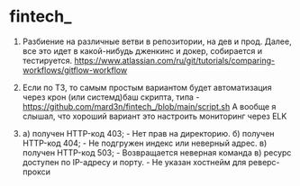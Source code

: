 # fintech_

1. Разбиение на различные ветви в репозитории, на дев и прод. Далее, все это идет в какой-нибудь дженкинс и докер, собирается и тестируется.
   https://www.atlassian.com/ru/git/tutorials/comparing-workflows/gitflow-workflow
   
2. Если по ТЗ, то самым простым вариантом будет автоматизация через крон (или системд)баш скрипта, типа - https://github.com/mard3n/fintech_/blob/main/script.sh
	 А вообще я слышал, что хороший вариант это настроить мониторинг через ELK
	 
3.
	 а) получен HTTP-код 403; - Нет прав на директорию.
	 б) получен HTTP-код 404; - Не подгружен индекс или неверный адрес.
	 в) получен HTTP-код 503; - Возвращается неверная команда
	 в) ресурс доступен по IP-адресу и порту. - Не указан хостнейм для реверс-прокси
